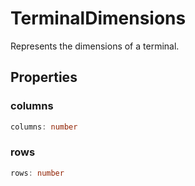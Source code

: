 # TerminalDimensions

Represents the dimensions of a terminal.

## Properties

### columns

```typescript
columns: number
```

### rows

```typescript
rows: number
```

